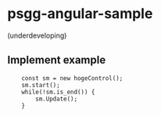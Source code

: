 # psgg-angular-sample
(underdeveloping)

## Implement example

```
    const sm = new hogeControl();
    sm.start();
    while(!sm.is_end()) {
        sm.Update();
    }
```

